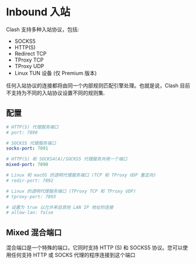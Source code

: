 # Inbound 入站

Clash 支持多种入站协议，包括:

* SOCKS5
* HTTP(S)
* Redirect TCP
* TProxy TCP
* TProxy UDP
* Linux TUN 设备 (仅 Premium 版本)

任何入站协议的连接都将由同一个内部规则匹配引擎处理。也就是说，Clash 目前不支持为不同的入站协议设置不同的规则集.

## 配置

```yaml
# HTTP(S) 代理服务端口
# port: 7890

# SOCKS5 代理服务端口
socks-port: 7891

# HTTP(S) 和 SOCKS4(A)/SOCKS5 代理服务共用一个端口
mixed-port: 7890

# Linux 和 macOS 的透明代理服务端口 (TCP 和 TProxy UDP 重定向)
# redir-port: 7892

# Linux 的透明代理服务端口 (TProxy TCP 和 TProxy UDP)
# tproxy-port: 7893

# 设置为 true 以允许来自其他 LAN IP 地址的连接
# allow-lan: false
```

## Mixed 混合端口

混合端口是一个特殊的端口，它同时支持 HTTP (S) 和 SOCKS5 协议。您可以使用任何支持 HTTP 或 SOCKS 代理的程序连接到这个端口